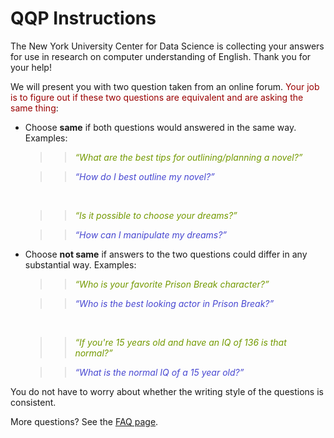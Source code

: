 # QQP Instructions

The New York University Center for Data Science is collecting your answers for use in research on computer understanding of English. Thank you for your help!
<br/>

We will present you with two question taken from an online forum. <span style="color:rgb(153, 0, 0)">Your job is to figure out if these two questions are equivalent and are asking the same thing</span>:

+ Choose **same** if both questions would answered in the same way. Examples:

	> > <span style="color:rgb(115, 153, 0)"> _“What are the best tips for outlining/planning a novel?”_ </span>

	> > <span style="color:rgb(71, 71, 209)"> _“How do I best outline my novel?”_ </span> 

	<br>

	> > <span style="color:rgb(115, 153, 0)"> _“Is it possible to choose your dreams?”_ </span>

	> > <span style="color:rgb(71, 71, 209)"> _“How can I manipulate my dreams?”_ </span>

+ Choose **not same** if answers to the two questions could differ in any substantial way. Examples:

	> > <span style="color:rgb(115, 153, 0)"> _“Who is your favorite Prison Break character?”_ </span>
	
	> > <span style="color:rgb(71, 71, 209)"> _“Who is the best looking actor in Prison Break?”_ </span> 

	<br>

	> > <span style="color:rgb(115, 153, 0)"> _“If you're 15 years old and have an IQ of 136 is that normal?”_ </span>
	
	> > <span style="color:rgb(71, 71, 209)"> _“What is the normal IQ of a 15 year old?”_ </span>

You do not have to worry about whether the writing style of the questions is consistent.

More questions? See the [FAQ page](https://nyu-mll.github.io/GLUE-human-performance/qqp-faq).